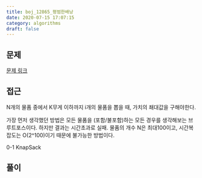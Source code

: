 ```yaml
---
title: boj_12865_평범한배낭
date: 2020-07-15 17:07:15
category: algorithms
draft: false
---
```


## 문제
[문제 링크](https://www.acmicpc.net/problem/12865)

## 접근
N개의 물품 중에서 K무게 이하까지 i개의 물품을 뽑을 때, 가치의 쵀대값을 구해야한다.

가장 먼저 생각했던 방법은 모든 물품을 (포함/불포함)하는 모든 경우를 생각해보는 브루트포스이다. 하지만 결과는 시간초과로 실패. 물품의 개수 N은 최대100이고, 시간복잡도는 O(2^100)이기 때문에 불가능한 방법이다.

0-1 KnapSack




## 풀이

```java

```
